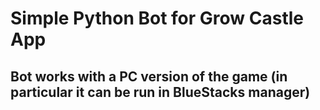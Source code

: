 # Simple Python Bot for Grow Castle App
## Bot works with a PC version of the game (in particular it can be run in BlueStacks manager)
